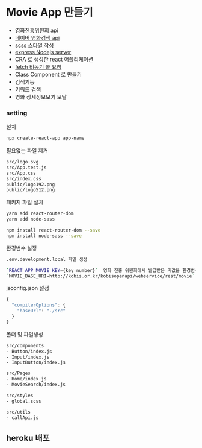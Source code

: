 # Movie App 만들기
- [영화진흥위원회 api](http://www.kobis.or.kr/kobisopenapi/)
- [네이버 영화검색 api](https://developers.naver.com/docs/search/movie/)
- [scss 스타일 작성](https://sass-lang.com/guide)
- [express Nodejs server](https://expressjs.com/ko/starter/installing.html)
- CRA 로 생성한 react 어플리케이션
- [fetch 비동기 콜 요청](https://developer.mozilla.org/ko/docs/Web/API/Fetch_API/Using_Fetch)
- Class Component 로 만들기
- 검색기능
- 키워드 검색
- 영화 상세정보보기 모달

### setting
설치
```bash
npx create-react-app app-name
```

필요없는 파일 제거
```bash
src/logo.svg
src/App.test.js
src/App.css
src/index.css
public/logo192.png
public/logo512.png
```

패키지 파일 설치
```bash
yarn add react-router-dom
yarn add node-sass

npm install react-router-dom --save
npm install node-sass --save
```

환경변수 설정
```bash
.env.development.local 파일 생성

`REACT_APP_MOVIE_KEY={key_number}`  영화 진흥 위원회에서 발급받은 키값을 환경변수로 설정  
`MOVIE_BASE_URI=http://kobis.or.kr/kobisopenapi/webservice/rest/movie` 영화 진흥위원회 base api 주소
```

jsconfig.json 설정
```js
{
  "compilerOptions": {
    "baseUrl": "./src"
  }
}
```

폴더 및 파일생성
```bash
src/components
- Button/index.js
- Input/index.js
- InputButton/index.js

src/Pages
- Home/index.js
- MovieSearch/index.js

src/styles
- global.scss

src/utils
- callApi.js
```



## heroku 배포
